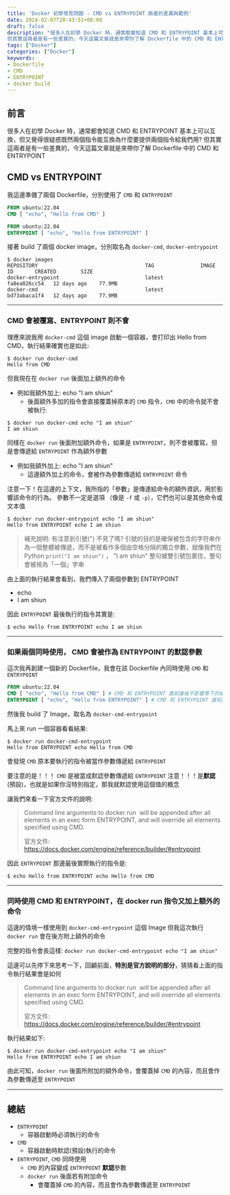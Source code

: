 ```yaml
---
title: 'Docker 初學常見問題 - CMD vs ENTRYPOINT 兩者的差異與範例'
date: 2024-02-07T20:43:51+08:00
draft: false
description: "很多人在初學 Docker 時，通常都會知道 CMD 和 ENTRYPOINT 基本上可以互換，但又覺得很疑惑既然兩個指令能互換為什麼要提供兩個指令給我們用?
但其實這兩者是有一些差異的，今天這篇文章就是來帶你了解 Dockerfile 中的 CMD 和 ENTRYPOINT"
tags: ["Docker"]
categories: ["Docker"]
keywords:
- Dockerfile
- CMD
- ENTRYPOINT
- docker build
---
```


## 前言
很多人在初學 Docker 時，通常都會知道 CMD 和 ENTRYPOINT 基本上可以互換，但又覺得很疑惑既然兩個指令能互換為什麼要提供兩個指令給我們用?
但其實這兩者是有一些差異的，今天這篇文章就是來帶你了解 Dockerfile 中的 CMD 和 ENTRYPOINT

## CMD vs ENTRYPOINT

我這邊準備了兩個 Dockerfile，分別使用了 `CMD` 和 `ENTRYPOINT`

```Dockerfile
FROM ubuntu:22.04
CMD [ "echo", "Hello from CMD" ]

```


```Dockerfile
FROM ubuntu:22.04
ENTRYPOINT [ "echo", "Hello from ENTRYPOINT" ]

```

接著 build 了兩個 docker image，分別取名為 `docker-cmd`, `docker-entrypoint`

```shell
$ docker images
REPOSITORY                                   TAG               IMAGE ID       CREATED        SIZE
docker-entrypoint                            latest            fa8ea026cc54   12 days ago    77.9MB
docker-cmd                                   latest            bd73abaca1f4   12 days ago    77.9MB
```


---

### CMD 會被覆寫、ENTRYPOINT 則不會

理應來說我用 `docker-cmd` 這個 image 啟動一個容器，會打印出 Hello from CMD，執行結果確實也是如此:
```shell
$ docker run docker-cmd
Hello from CMD
```

但我現在在 `docker run` 後面加上額外的命令
- 例如我額外加上: echo "I am shiun"
  - 後面額外多加的指令會直接覆蓋掉原本的 `CMD` 指令，`CMD` 中的命令就不會被執行:
```shell
$ docker run docker-cmd echo "I am shiun"
I am shiun
```

同樣在 `docker run` 後面附加額外命令，如果是 `ENTRYPOINT`，則不會被覆寫，但是會傳遞給 `ENTRYPOINT` 作為額外參數
- 例如我額外加上: echo "I am shiun"
  - 這邊額外加上的命令，會被作為參數傳遞給 `ENTRYPOINT` 命令

注意一下！在這邊的上下文，我所指的「參數」是傳達給命令的額外資訊，用於影響該命令的行為。
參數不一定是選項 （像是 `-f` 或 `-p`），它們也可以是其他命令或文本值

```shell
$ docker run docker-entrypoint echo "I am shiun"
Hello from ENTRYPOINT echo I am shiun
```

> 補充說明: 有注意到引號(") 不見了嗎? 引號的目的是確保被包含的字符串作為一個整體被傳遞，而不是被看作多個由空格分隔的獨立參數，就像我們在 Python `print("I am shiun")` ， "I am shiun" 整句被雙引號包裹住，整句會被視為「一個」字串

由上面的執行結果會看到，我們傳入了兩個參數到 ENTRYPOINT
- echo
- I am shiun

因此 `ENTRYPOINT` 最後執行的指令其實是:
```shell
$ echo Hello from ENTRYPOINT echo I am shiun
```

---

### 如果兩個同時使用， CMD 會被作為 ENTRYPOINT 的默認參數

這次我再創建一個新的 Dockerfile，我會在該 Dockerfile 內同時使用 `CMD` 和 `ENTRYPOINT`

```Dockerfile
FROM ubuntu:22.04
CMD [ "echo", "Hello from CMD" ] # CMD 和 ENTRYPOINT 誰前誰後不影響等下的結果
ENTRYPOINT [ "echo", "Hello from ENTRYPOINT" ] # CMD 和 ENTRYPOINT 誰前誰後不影響等下的結果
```

然後我 build 了 Image，取名為 `docker-cmd-entrypoint`

馬上來 run 一個容器看看結果:
```shell
$ docker run docker-cmd-entrypoint
Hello from ENTRYPOINT echo Hello from CMD
```

會發現 `CMD` 原本要執行的指令被當作參數傳遞給 `ENTRYPOINT`

要注意的是！！！ `CMD` 是被當成默認參數傳遞給 `ENTRYPOINT`
注意！！！是**默認**(預設)，也就是如果你沒特別指定，那我就默認使用這個值的概念

讓我們來看一下官方文件的說明: 
> Command line arguments to docker run <image> will be appended after all elements in an exec form ENTRYPOINT, and will override all elements specified using CMD.
>
> 官方文件: https://docs.docker.com/engine/reference/builder/#entrypoint


因此 `ENTRYPOINT` 那邊最後實際執行的指令是:
```shell
$ echo Hello from ENTRYPOINT echo Hello from CMD
```

---

### 同時使用 CMD 和 ENTRYPOINT，在 docker run 指令又加上額外的命令
這邊的情境一樣使用到 `docker-cmd-entrypoint` 這個 Image
但我這次執行 `docker run` 會在後方附上額外的命令

完整的指令會長這樣: `docker run docker-cmd-entrypoint echo "I am shiun"`

這邊可以先停下來思考一下，回顧前面，**特別是官方說明的部分**，猜猜看上面的指令執行結果會是如何
> Command line arguments to docker run <image> will be appended after all elements in an exec form ENTRYPOINT, and will override all elements specified using CMD.
>
> 官方文件: https://docs.docker.com/engine/reference/builder/#entrypoint

執行結果如下: 
```shell
$ docker run docker-cmd-entrypoint echo "I am shiun"
Hello from ENTRYPOINT echo I am shiun
```
由此可知，`docker run` 後面所附加的額外命令，會覆蓋掉 `CMD` 的內容，而且會作為參數傳遞至 `ENTRYPOINT`

---

## 總結
- `ENTRYPOINT`
  - 容器啟動時必須執行的命令
- `CMD`
  - 容器啟動時默認(預設)執行的命令
- `ENTRYPOINT`, `CMD` 同時使用
  - `CMD` 的內容變成 `ENTRYPOINT` **默認**參數
  - `docker run` 後面若有附加命令
    - 會覆蓋掉 `CMD` 的內容，而且會作為參數傳遞至 `ENTRYPOINT`
